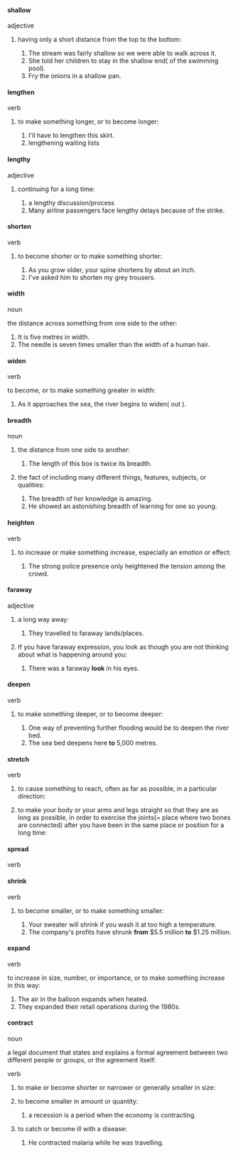 #### shallow
adjective

1. having only a short distance from the top to the bottom:
   
   1. The stream was fairly shallow so we were able to walk across it.
   2. She told her children to stay in the shallow end( of the swimming pool).
   3. Fry the onions in a shallow pan.

#### lengthen
verb

1. to make something longer, or to become longer:
   
   1. I'll have to lengthen this skirt.
   2. lengthening waiting lists

#### lengthy
adjective

1. continuing for a long time:
   
   1. a lengthy discussion/process
   2. Many airline passengers face lengthy delays because of the strike.


#### shorten
verb

1. to become shorter or to make something shorter:
   
   1. As you grow older, your spine shortens by about an inch.
   2. I've asked him to shorten my grey trousers.

#### width
noun

the distance across something from one side to the other:

1. It is five metres in width.
2. The needle is seven times smaller than the width of a human hair.

#### widen
verb

to become, or to make something greater in width:

1. As it approaches the sea, the river begins to widen( out ).


#### breadth
noun

1. the distance from one side to another:
   
   1. The length of this box is twice its breadth.

2. the fact of including many different things, features, subjects, or qualities:
   
   1. The breadth of her knowledge is amazing.
   2. He showed an astonishing breadth of learning for one so young.

#### heighten
verb

1. to increase or make something increase, especially an emotion or effect:
   
   1. The strong police presence only heightened the tension among the crowd.


#### faraway
adjective

1. a long way away:
   
   1. They travelled to faraway lands/places.

2. If you have faraway expression, you look as though you are not thinking about what is happening around you:
   
   1. There was a faraway **look** in his eyes.


#### deepen
verb

1. to make something deeper, or to become deeper:
   
   1. One way of preventing further flooding would be to deepen the river bed.
   2. The sea bed deepens here **to** 5,000 metres.


#### stretch
verb

1. to cause something to reach, often as far as possible, in a particular direction:


2. to make your body or your arms and legs straight so that they are as long as possible, in order to exercise the joints(= place where two bones are connected) after you have been in the same place or position for a long time:

#### spread
verb


#### shrink
verb

1. to become smaller, or to make something smaller:
   
   1. Your sweater will shrink if you wash it at too high a temperature.
   2. The company's profits have shrunk **from** $5.5 million **to** $1.25 million.

#### expand
verb

to increase in size, number, or importance, or to make something increase in this way:

1. The air in the balloon expands when heated.
2. They expanded their retail operations during the 1980s.


#### contract
noun

a legal document that states and explains a formal agreement between two different people or groups, or the agreement itself:

verb

1. to make or become shorter or narrower or generally smaller in size:


2. to become smaller in amount or quantity:
   
   1. a recession is a period when the economy is contracting.


3. to catch or become ill with a disease:
   
   1. He contracted malaria while he was travelling.


